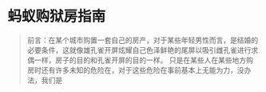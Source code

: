 # 蚂蚁购狱房指南

> 前言：在某个城市购置一套自己的房产，对于某些年轻男性而言，是结婚的必要条件，这就像雄孔雀开屏炫耀自己色泽鲜艳的尾屏以吸引雌孔雀进行求偶一样，房子的目的和孔雀开屏的目的一样。
> 只是在某些人在某些地方购房时还有许多未知的危险在，对于这些危险在事前基本上无能为力，没办法，我们是

<!--stackedit_data:
eyJoaXN0b3J5IjpbLTI2Mzk0NTc4MiwtMjM2NjczMjQ4LC0yND
UwODEzNTEsLTE1NzY4Njk4MDIsNTkyMTE0OTI2LC0xMzU2MjYx
MzA1LDI2MTQ3MzIzOSwxMTYwMjg5OTkzLDg1Njg5NDI2OSwyMT
M1MDI1MDYzLDE4NTU1NTIwNjBdfQ==
-->